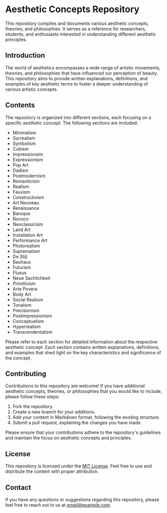 # Aesthetic Concepts Repository

This repository compiles and documents various aesthetic concepts, theories, and philosophies. It serves as a reference for researchers, students, and enthusiasts interested in understanding different aesthetic principles.

## Introduction

The world of aesthetics encompasses a wide range of artistic movements, theories, and philosophies that have influenced our perception of beauty. This repository aims to provide written explanations, definitions, and examples of key aesthetic terms to foster a deeper understanding of various artistic concepts.

## Contents

The repository is organized into different sections, each focusing on a specific aesthetic concept. The following sections are included:

- Minimalism
- Surrealism
- Symbolism
- Cubism
- Impressionsim
- Expressionism
- Pop Art
- Dadism
- Postmodernism
- Romanticism
- Realism
- Fauvism
- Constructivism
- Art Nouveau
- Renaissance
- Baroque
- Rococo
- Neoclassicism
- Land Art
- Installation Art
- Performance Art
- Photorealism
- Suprematism
- De Stijl
- Bauhaus
- Futurism
- Fluxus
- Neue Sachlichkeit
- Primitivism
- Arte Povera
- Body Art
- Social Realism
- Tonalism
- Precisionism
- Postimpressionism
- Conceptualism
- Hyperrealism
- Transcendentalism

Please refer to each section for detailed information about the respective aesthetic concept. Each section contains written explanations, definitions, and examples that shed light on the key characteristics and significance of the concept.

## Contributing

Contributions to this repository are welcome! If you have additional aesthetic concepts, theories, or philosophies that you would like to include, please follow these steps:

1. Fork the repository.
2. Create a new branch for your additions.
3. Add your content in Markdown format, following the existing structure.
4. Submit a pull request, explaining the changes you have made.

Please ensure that your contributions adhere to the repository's guidelines and maintain the focus on aesthetic concepts and principles.

## License

This repository is licensed under the [MIT License](./LICENSE). Feel free to use and distribute the content with proper attribution.

## Contact

If you have any questions or suggestions regarding this repository, please feel free to reach out to us at [email@example.com](mailto:email@example.com).
